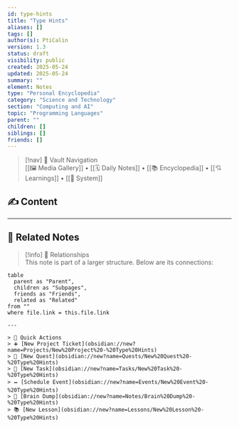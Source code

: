 ```yaml
---
id: type-hints
title: "Type Hints"
aliases: []
tags: []
author(s): PtiCalin
version: 1.3
status: draft
visibility: public
created: 2025-05-24
updated: 2025-05-24
summary: ""
element: Notes
type: "Personal Encyclopedia"
category: "Science and Technology"
section: "Computing and AI"
topic: "Programming Languages"
parent: ""
children: []
siblings: []
friends: []
---
```

> [!nav] 🧱 Vault Navigation  
> [[🖼 Media Gallery]] • [[🗓 Daily Notes]] • [[📚 Encyclopedia]] • [[💘 Learnings]] • [[🧠 System]]

## ✍️ Content

<!-- Add content in this section -->







---

## 🔗 Related Notes

> [!info] 🧠 Relationships  
> This note is part of a larger structure. Below are its connections:

```dataview
table
  parent as "Parent",
  children as "Subpages",
  friends as "Friends",
  related as "Related"
from ""
where file.link = this.file.link

---

> 🌛 Quick Actions  
> ➕ [New Project Ticket](obsidian://new?name=Projects/New%20Project%20-%20Type%20Hints)  
> 🌹 [New Quest](obsidian://new?name=Quests/New%20Quest%20-%20Type%20Hints)  
> 🎯 [New Task](obsidian://new?name=Tasks/New%20Task%20-%20Type%20Hints)  
> 🗕 [Schedule Event](obsidian://new?name=Events/New%20Event%20-%20Type%20Hints)  
> 📝 [Brain Dump](obsidian://new?name=Notes/Brain%20Dump%20-%20Type%20Hints)  
> 📚 [New Lesson](obsidian://new?name=Lessons/New%20Lesson%20-%20Type%20Hints)

